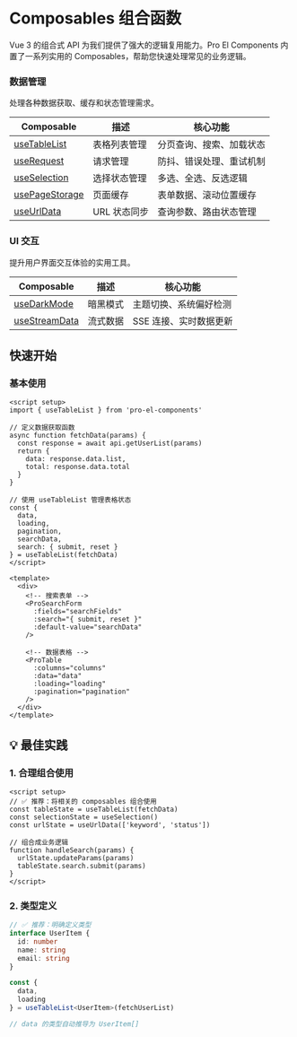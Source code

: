 # Composables 组合函数

Vue 3 的组合式 API 为我们提供了强大的逻辑复用能力。Pro El Components 内置了一系列实用的 Composables，帮助您快速处理常见的业务逻辑。

### 数据管理

处理各种数据获取、缓存和状态管理需求。

| Composable                                    | 描述         | 核心功能                 |
| --------------------------------------------- | ------------ | ------------------------ |
| [useTableList](/composables/useTableList)     | 表格列表管理 | 分页查询、搜索、加载状态 |
| [useRequest](/composables/useRequest)         | 请求管理     | 防抖、错误处理、重试机制 |
| [useSelection](/composables/useSelection)     | 选择状态管理 | 多选、全选、反选逻辑     |
| [usePageStorage](/composables/usePageStorage) | 页面缓存     | 表单数据、滚动位置缓存   |
| [useUrlData](/composables/useUrlData)         | URL 状态同步 | 查询参数、路由状态管理   |

### UI 交互

提升用户界面交互体验的实用工具。

| Composable                                  | 描述     | 核心功能               |
| ------------------------------------------- | -------- | ---------------------- |
| [useDarkMode](/composables/useDarkMode)     | 暗黑模式 | 主题切换、系统偏好检测 |
| [useStreamData](/composables/useStreamData) | 流式数据 | SSE 连接、实时数据更新 |

## 快速开始

### 基本使用

```vue
<script setup>
import { useTableList } from 'pro-el-components'

// 定义数据获取函数
async function fetchData(params) {
  const response = await api.getUserList(params)
  return {
    data: response.data.list,
    total: response.data.total
  }
}

// 使用 useTableList 管理表格状态
const {
  data,
  loading,
  pagination,
  searchData,
  search: { submit, reset }
} = useTableList(fetchData)
</script>

<template>
  <div>
    <!-- 搜索表单 -->
    <ProSearchForm
      :fields="searchFields"
      :search="{ submit, reset }"
      :default-value="searchData"
    />

    <!-- 数据表格 -->
    <ProTable
      :columns="columns"
      :data="data"
      :loading="loading"
      :pagination="pagination"
    />
  </div>
</template>
```

## 💡 最佳实践

### 1. 合理组合使用

```vue
<script setup>
// ✅ 推荐：将相关的 composables 组合使用
const tableState = useTableList(fetchData)
const selectionState = useSelection()
const urlState = useUrlData(['keyword', 'status'])

// 组合成业务逻辑
function handleSearch(params) {
  urlState.updateParams(params)
  tableState.search.submit(params)
}
</script>
```

### 2. 类型定义

```typescript
// ✅ 推荐：明确定义类型
interface UserItem {
  id: number
  name: string
  email: string
}

const {
  data,
  loading
} = useTableList<UserItem>(fetchUserList)

// data 的类型自动推导为 UserItem[]
```

